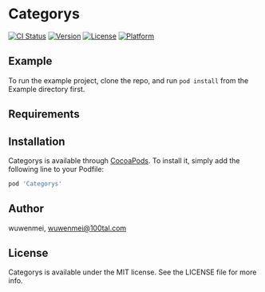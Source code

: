# Categorys

[![CI Status](https://img.shields.io/travis/wuwenmei/Categorys.svg?style=flat)](https://travis-ci.org/wuwenmei/Categorys)
[![Version](https://img.shields.io/cocoapods/v/Categorys.svg?style=flat)](https://cocoapods.org/pods/Categorys)
[![License](https://img.shields.io/cocoapods/l/Categorys.svg?style=flat)](https://cocoapods.org/pods/Categorys)
[![Platform](https://img.shields.io/cocoapods/p/Categorys.svg?style=flat)](https://cocoapods.org/pods/Categorys)

## Example

To run the example project, clone the repo, and run `pod install` from the Example directory first.

## Requirements

## Installation

Categorys is available through [CocoaPods](https://cocoapods.org). To install
it, simply add the following line to your Podfile:

```ruby
pod 'Categorys'
```

## Author

wuwenmei, wuwenmei@100tal.com

## License

Categorys is available under the MIT license. See the LICENSE file for more info.
